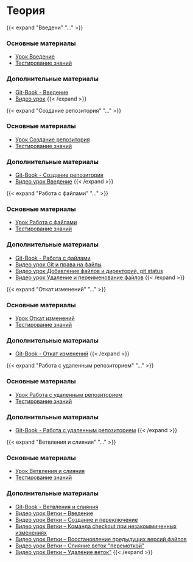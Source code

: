 # Теория

[Введение]:----------------------------------------------------------

{{< expand "Введени" "..." >}}
### Основные материалы

- [Урок Введение](https://itvdn.com/ru/video/git-basics)
- [Тестирование знаний](https://testprovider.com/ru/category-examination/git_basic-01?userId=f77377e8-649d-40e0-adc2-7a9c26d4543f)

### Дополнительные материалы

- [Git-Book - Введение](https://git-scm.com/book/ru/v2/%D0%92%D0%B2%D0%B5%D0%B4%D0%B5%D0%BD%D0%B8%D0%B5-%D0%A7%D1%82%D0%BE-%D1%82%D0%B0%D0%BA%D0%BE%D0%B5-Git%3F)
- [Видео урок](https://youtu.be/W4hoc24K93E)
{{< /expand >}}

[Создание репозитория]:----------------------------------------------------------

{{< expand "Создание репозитория" "..." >}}
### Основные материалы

- [Урок Создание репозитория](https://itvdn.com/ru/video/git-basics/repository-git)
- [Тестирование знаний](https://testprovider.com/ru/category-examination/git_basic-02?userId=f77377e8-649d-40e0-adc2-7a9c26d4543f)

### Дополнительные материалы

- [Git-Book - Создание репозитория](https://git-scm.com/book/ru/v2/%D0%9E%D1%81%D0%BD%D0%BE%D0%B2%D1%8B-Git-%D0%A1%D0%BE%D0%B7%D0%B4%D0%B0%D0%BD%D0%B8%D0%B5-Git-%D1%80%D0%B5%D0%BF%D0%BE%D0%B7%D0%B8%D1%82%D0%BE%D1%80%D0%B8%D1%8F)
- [Видео урок Введение](https://youtu.be/j2F77U-2FuQ)
{{< /expand >}}

[Работа с файлами]:----------------------------------------------------------

{{< expand "Работа с файлами" "..." >}}
### Основные материалы

- [Урок Работа с файлами](https://itvdn.com/ru/video/git-basics/files-git)
- [Тестирование знаний](https://testprovider.com/ru/category-examination/git_basic-03?userId=f77377e8-649d-40e0-adc2-7a9c26d4543f)

### Дополнительные материалы

- [Git-Book - Работа с файлами](https://git-scm.com/book/ru/v2/%D0%9E%D1%81%D0%BD%D0%BE%D0%B2%D1%8B-Git-%D0%97%D0%B0%D0%BF%D0%B8%D1%81%D1%8C-%D0%B8%D0%B7%D0%BC%D0%B5%D0%BD%D0%B5%D0%BD%D0%B8%D0%B9-%D0%B2-%D1%80%D0%B5%D0%BF%D0%BE%D0%B7%D0%B8%D1%82%D0%BE%D1%80%D0%B8%D0%B9)
- [Видео урок Git и права на файлы](https://youtu.be/KrlYu1ToS-o)
- [Видео урок Добавление файлов и директорий, git status](https://youtu.be/xzEMA7rzN3Y)
- [Видео урок Удаление и переименование файлов](https://youtu.be/W71P4I0MGr0)
{{< /expand >}}

[Откат изменений]:----------------------------------------------------------

{{< expand "Откат изменений" "..." >}}
### Основные материалы

- [Урок Откат изменений](https://itvdn.com/ru/video/git-basics/rollback)
- [Тестирование знаний](https://testprovider.com/ru/category-examination/git_basic-04?userId=f77377e8-649d-40e0-adc2-7a9c26d4543f)

### Дополнительные материалы

- [Git-Book - Откат изменений](https://git-scm.com/book/ru/v2/%D0%9E%D1%81%D0%BD%D0%BE%D0%B2%D1%8B-Git-%D0%9E%D0%BF%D0%B5%D1%80%D0%B0%D1%86%D0%B8%D0%B8-%D0%BE%D1%82%D0%BC%D0%B5%D0%BD%D1%8B)
{{< /expand >}}

[Работа с удаленным репозиторием]:----------------------------------------------------------

{{< expand "Работа с удаленным репозиторием" "..." >}}
### Основные материалы

- [Урок Работа с удаленным репозиторием](https://itvdn.com/ru/video/git-basics/remote-repository-git)
- [Тестирование знаний](https://testprovider.com/ru/category-examination/git_basic-05?userId=f77377e8-649d-40e0-adc2-7a9c26d4543f)

### Дополнительные материалы

- [Git-Book - Работа с удаленным репозиторием](https://git-scm.com/book/ru/v2/%D0%9E%D1%81%D0%BD%D0%BE%D0%B2%D1%8B-Git-%D0%A0%D0%B0%D0%B1%D0%BE%D1%82%D0%B0-%D1%81-%D1%83%D0%B4%D0%B0%D0%BB%D1%91%D0%BD%D0%BD%D1%8B%D0%BC%D0%B8-%D1%80%D0%B5%D0%BF%D0%BE%D0%B7%D0%B8%D1%82%D0%BE%D1%80%D0%B8%D1%8F%D0%BC%D0%B8)
{{< /expand >}}

{{< expand "Ветвления и слияния" "..." >}}
### Основные материалы

- [Урок Ветвления и слияния](https://itvdn.com/ru/video/git-basics/branching-and-merging)
- [Тестирование знаний](https://testprovider.com/ru/category-examination/git_basic-06?userId=f77377e8-649d-40e0-adc2-7a9c26d4543f)

### Дополнительные материалы

- [Git-Book - Ветвления и слияния](https://git-scm.com/book/ru/v2/%D0%92%D0%B5%D1%82%D0%B2%D0%BB%D0%B5%D0%BD%D0%B8%D0%B5-%D0%B2-Git-%D0%9E%D1%81%D0%BD%D0%BE%D0%B2%D1%8B-%D0%B2%D0%B5%D1%82%D0%B2%D0%BB%D0%B5%D0%BD%D0%B8%D1%8F-%D0%B8-%D1%81%D0%BB%D0%B8%D1%8F%D0%BD%D0%B8%D1%8F)
- [Видео урок Ветки – Введение](https://youtu.be/aSohh-m5vJY)
- [Видео урок Ветки – Создание и переключение](https://youtu.be/ydtgQSaUzw0)
- [Видео урок Ветки – Команда checkout при незакоммиченных изменениях](https://youtu.be/KxKjBneF_NI)
- [Видео урок Ветки – Восстановление предыдущих версий файлов](https://youtu.be/3z-LjQacu2Q)
- [Видео урок Ветки – Слияние веток "перемоткой"](https://youtu.be/g--N6QHbt6Q)
- [Видео урок Ветки – Удаление веток"](https://youtu.be/yFVPNYSTlLQ)
{{< /expand >}}